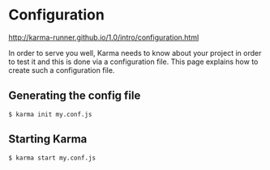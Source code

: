 # Configuration

http://karma-runner.github.io/1.0/intro/configuration.html

In order to serve you well, Karma needs to know about your project in order to test it and this is done via a configuration file. This page explains how to create such a configuration file.

## Generating the config file

```
$ karma init my.conf.js
```

## Starting Karma

```
$ karma start my.conf.js
```

